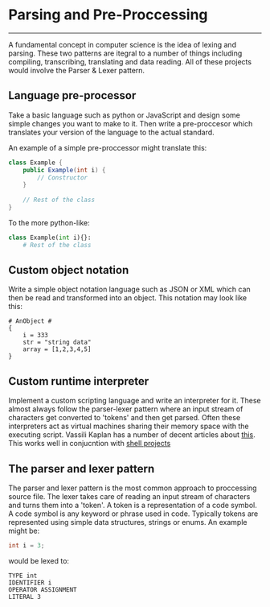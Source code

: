# Parsing and Pre-Proccessing 
***
A fundamental concept in computer science is the idea of lexing and parsing. These two patterns are itegral to a number of things including compiling, transcribing, translating and data reading. All of these projects would involve the Parser & Lexer pattern.

## Language pre-processor
Take a basic language such as python or JavaScript and design some simple changes you want to make to it. Then write a pre-proccesor which translates your version of the language to the actual standard. 

An example of a simple pre-proccessor might translate this:
```C#
class Example {
	public Example(int i) {
		// Constructor
  	}
	
	// Rest of the class
}
```
To the more python-like:
```Python
class Example(int i){}:
	# Rest of the class
```

## Custom object notation
Write a simple object notation language such as JSON or XML which can then be read and transformed into an object.
This notation may look like this:
```text
# AnObject #
{
	i = 333
	str = "string data"
	array = [1,2,3,4,5]
}
```

## Custom runtime interpreter
Implement a custom scripting language and write an interpreter for it. These almost always follow the parser-lexer pattern where an input stream of characters get converted to 'tokens' and then get parsed. Often these interpreters act as virtual machines sharing their memory space with the executing script. Vassili Kaplan has a number of decent articles about [this](https://msdn.microsoft.com/en-us/magazine/mt632273.aspx). This works well in conjucntion with [shell projects](./Shell.md)

## The parser and lexer pattern
The parser and lexer pattern is the most common approach to proccessing source file. The lexer takes care of reading an input stream of characters and turns them into a 'token'. A token is a representation of a code symbol. A code symbol is any keyword or phrase used in code. Typically tokens are represented using simple data structures, strings or enums. An example might be:
```C#
int i = 3;
```
would be lexed to:
```
TYPE int
IDENTIFIER i
OPERATOR ASSIGNMENT
LITERAL 3
```